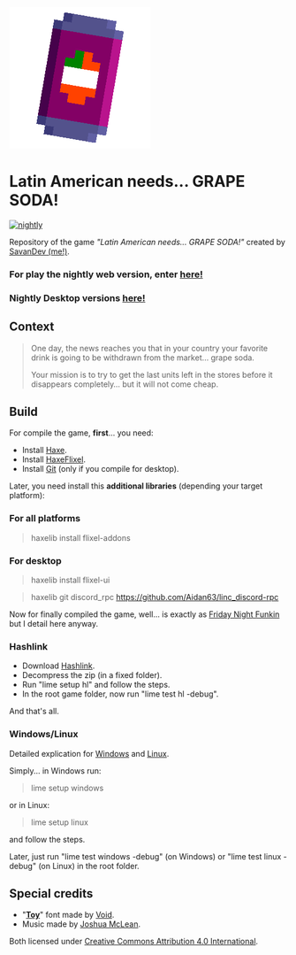 ![Logo](./misc/icon/iconBG.png)

# Latin American needs... GRAPE SODA!

[![nightly](https://github.com/SavanDev/FlxGrapeSoda/actions/workflows/nightly.yml/badge.svg)](https://github.com/SavanDev/FlxGrapeSoda/actions/workflows/nightly.yml)

Repository of the game _"Latin American needs... GRAPE SODA!"_ created by [SavanDev (me!)](https://twitter.com/dylnavas36).

### For play the nightly web version, enter [here!](https://savandev.gitlab.io/chesspawn/games/2021/grapesoda/)
### Nightly Desktop versions [here!](https://github.com/SavanDev/FlxGrapeSoda/actions)

## Context

> One day, the news reaches you that in your country your favorite drink is going to be withdrawn from the market… grape soda.
>
> Your mission is to try to get the last units left in the stores before it disappears completely… but it will not come cheap.

## Build

For compile the game, __first__... you need:

- Install [Haxe](https://haxe.org/download/).
- Install [HaxeFlixel](https://haxe.org/download/).
- Install [Git](https://git-scm.com/) (only if you compile for desktop).

Later, you need install this __additional libraries__ (depending your target platform):

### For all platforms
> haxelib install flixel-addons

### For desktop
> haxelib install flixel-ui

> haxelib git discord_rpc https://github.com/Aidan63/linc_discord-rpc

Now for finally compiled the game, well... is exactly as [Friday Night Funkin](https://github.com/ninjamuffin99/Funkin#compiling-game) but I detail here anyway.

### Hashlink

- Download [Hashlink](https://github.com/HaxeFoundation/hashlink/releases).
- Decompress the zip (in a fixed folder).
- Run "lime setup hl" and follow the steps.
- In the root game folder, now run "lime test hl -debug".

And that's all.

### Windows/Linux

Detailed explication for [Windows](https://lime.software/docs/advanced-setup/windows/) and [Linux](https://lime.software/docs/advanced-setup/linux/).

Simply... in Windows run:

> lime setup windows

or in Linux:

> lime setup linux

and follow the steps.

Later, just run "lime test windows -debug" (on Windows) or "lime test linux -debug" (on Linux) in the root folder.

## Special credits

- "[__Toy__](https://arcade.itch.io/toy)" font made by [Void](http://frankqbe.tumblr.com/).
- Music made by [Joshua McLean](https://joshua-mclean.itch.io).

Both licensed under [Creative Commons Attribution 4.0 International](https://creativecommons.org/licenses/by/4.0/).